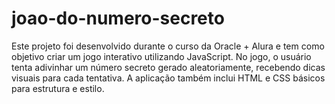# joao-do-numero-secreto
Este projeto foi desenvolvido durante o curso da Oracle + Alura e tem como objetivo criar um jogo interativo utilizando JavaScript. No jogo, o usuário tenta adivinhar um número secreto gerado aleatoriamente, recebendo dicas visuais para cada tentativa. A aplicação também inclui HTML e CSS básicos para estrutura e estilo.
